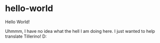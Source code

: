 # hello-world
Hello World!

Uhmmm, I have no idea what the hell I am doing here.
I just wanted to help translate Tillerino! D:
